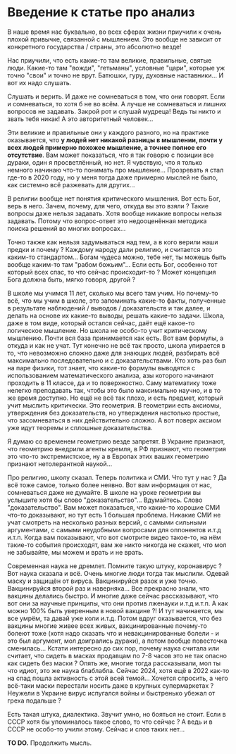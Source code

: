 # Введение к статье про анализ

В наше время нас буквально, во всех сферах жизни
приучили к очень плохой привычке, связанной с мышлением.
Это вообще не зависит от конкретного государства / страны, это абсолютно везде!

Нас приучили, что есть какие-то там великие, правильные, святые люди.
Какие-то там "вожди", "гетьманы",
условные "цари", которые уж точно "свои" и точно не врут.
Батюшки, гуру, духовные наставники... И вот их надо слушать.

Слушать и верить. И даже не сомневаться в том, что они говорят.
Если и сомневаться, то хотя б не во всём. А лучше не сомневаться и лишних вопросов не задавать.
Закрой рот и слушай мудреца! Ведь ты никто и звать тебя никак! А это авторитетный человек...

Эти великие и правильные они у каждого разного, но на практике
оказывается, что __у людей нет никакой разницы в мышлении, почти у всех людей примерно
похожее мышление, а точнее полное его отсутствие__. Вам может показаться, что я так говорю
с позиции все дураки, один я просветлённый, но нет. Я чувствую, что я только немного
начинаю что-то понимать про мышление... Прозревать я стал где-то в 2020 году, но у меня
тогда даже примерно мыслей не было, как системно всё разжевать для других...

В религии вообще нет понятия критического мышления. Вот есть Бог, верь в него. Зачем,
почему, для чего, откуда вы это взяли ? Такие вопросы даже нельзя задавать. Хотя вообще
никакие вопросы нельзя задавать. Потому что вопрос-ответ это недооценённая методика поиска
решений во многих вопросах...

Точно также
как нельзя задумываться над тем, а в кого верили наши предки и почему ? Каждому народу дали
религию, и считается это каким-то стандартом... Богам чудеса можно, тебе нет, ты можешь
быть вообще каким-то там "рабом божьим"... Если есть Бог, особенно тот который всех спас,
то что сейчас происходит-то ? Может концепция Бога должна быть, мягко говоря, другой ?

В школе мы учимся 11 лет, сколько мы всего там учим. Но почему-то всё, что мы учим в школе,
это запоминать какие-то факты, полученные в результате наблюдений / выводов / доказательств
и так далее, и делать на основе их какие-то выводы, решать какие-то задачи. Школа, даже
в том виде, который остался сейчас, даёт ещё какое-то логическое мышление. Но школа не
особо-то учит критическому мышлению. Почти вся база принимается как есть. Вот вам формулы,
а откуда и как не учат. Тут конечно не всё так просто, школа упирается в то, что невозможно
сложно даже для знающих людей, разбирать всё максимально последовательно и с доказательствами.
Кто хоть раз был на паре физики, тот знает, что какие-то формулы выводятся с использованием
математического анализа, азы которого начинают проходить в 11 классе, да и то поверхностно.
Саму математику тоже нелегко преподавать так, чтобы это было максимально научно, и в то же
время доступно. Но ещё не всё так плохо, и есть предмет, который учит мыслить критически.
Это геометрия. В геометрии есть аксиомы, утверждения без доказательств, но утверждения
настолько простые, что засомневаться в них действительно сложно. А вот поверх аксиом уже
идут теоремы и сплошные доказательства.

Я думаю со временем геометрию везде запретят. В Украине признают, что геометрию внедрили
агенты кремля, в РФ признают, что геометрия это что-то экстремистское, ну а в Европах этих
ваших геометрию признают нетолерантной наукой...

Про религию, школу сказал. Теперь политика и СМИ. Что тут у нас ? Да всё тоже самое, только
более неявно. Вот вам информация от нас, сомневаться даже не думайте. В школе на уроке
геометрии вы услышите хотя бы слово "доказательство"... Вдумайтесь. Слово "доказательство".
Вам может показаться, что какие-то хорошие СМИ что-то доказывают, но тут есть 1 большая проблема.
Никакие СМИ не учат смотреть на несколько разных версий, с самыми сильными аргументами,
с самыми неудобными вопросами для оппонентов и.т.д и.т.п. Когда вам показывают, что вот
смотрите видео такое-то, на нём такие-то события происходят, вам же никто никогда не скажет,
что мол не забывайте, мы можем и врать и не врать.

Современная наука не дремлет. Помните такую штуку, коронавирус ? Вот наука сказала и всё.
Очень многие люди тогда так мыслили. Одевай маску и защищён от вируса. Вакцинируйся разок
и уже точно. Вакцинируйся второй раз и наверняка... Все прекрасно знали, что вакцины
делались быстро. И многие даже сейчас рассказывают, что вот они за научные принципы,
что они против лженауки и.т.д и.т.п. А как можно 100% быть уверенным в новой вакцине ?!
И тут начинается, мы все умрём, та давай уже коли и.т.д. Потом вдруг оказывается, что без
вакцины многие живее всех живых, вакцинированные почему-то болеют тоже (хотя надо сказать
что и невакцинированные болели - и это был аргумент, мол доигрались дураки), а потом вообще
повесточка сменилась... Кстати интересно до сих пор, почему наука считала или считает,
что сидеть в масках продавцам по 7-8 часов это не так опасно как сидеть без маски ?
Опять же, многие тогда рассказывали, мол ты что идиот, это же наука блаблабла. Сейчас 2024,
хотя ещё в 2022 как-то на спад пошла активность с этой всей темой... Хочется спросить,
а чего всё-таки маски перестали носить даже в крупных супермаркетах ? Неужели в Украине
вирус испугался войны и быстренько убежал от греха подальше ?

Есть такая штука, диалектика. Звучит умно, но бояться не стоит.
Если в СССР хотя бы упоминалось такое слово, то что сейчас ? А ведь и в СССР
не особо-то учили этому. Сейчас и слов таких нет...

__TO DO.__ Продолжить мысль.
